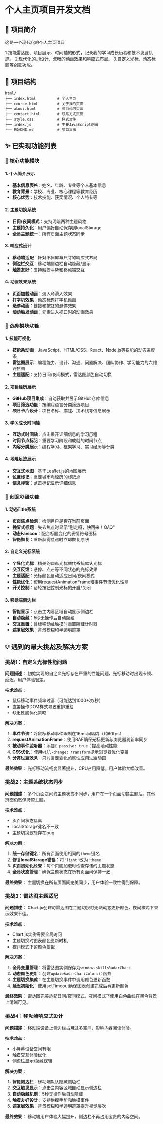 # 个人主页项目开发文档

## 📖 项目简介

这是一个现代化的个人主页项目

1.技能雷达图、项目展示、时间轴的形式，记录我的学习成长历程和技术发展轨迹。
2.现代化的UI设计、流畅的动画效果和响应式布局。
3.自定义光标、动态标题等创意功能。


## 🔧 项目结构

```
html/
├── index.html          # 个人主页
├── course.html         # 关于我的页面
├── about.html          # 项目经历页面
├── contact.html        # 联系方式页面
├── style.css           # 样式文件
├── index.js            # 主要JavaScript逻辑
└── README.md           # 项目文档
```

## ✨ 已实现功能列表

### 🎯 核心功能模块

#### 1. 个人简介展示
- **基本信息表格**：姓名、年龄、专业等个人基本信息
- **教育背景**：学校、专业、核心课程等教育经历
- **核心优势**：技术技能、获奖情况、个人特长等

#### 2. 主题切换系统
- **日间/夜间模式**：支持明暗两种主题风格
- **主题持久化**：用户偏好自动保存到localStorage
- **全局主题统一**：所有页面主题状态同步

#### 3. 响应式设计
- **移动端适配**：针对不同屏幕尺寸的响应式布局
- **侧边栏交互**：移动端侧边栏自动隐藏/显示
- **触摸友好**：支持触摸手势和移动端交互

#### 4. 动画效果系统
- **页面加载动画**：淡入和滑入效果
- **打字机效果**：动态标题打字机动画
- **悬停动画**：链接和按钮的悬停效果
- **滚动触发动画**：元素进入视口时的动画效果

### 🌟 选修模块功能

#### 1. 技能可视化
- **技能条动画**：JavaScript、HTML/CSS、React、Node.js等技能的动态进度条
- **雷达图展示**：编程能力、设计、沟通、问题解决、团队协作、学习能力的六维评估图
- **主题适配**：支持日间/夜间模式，雷达图颜色自动切换

#### 2. 项目经历展示
- **GitHub项目集成**：自动获取并展示GitHub仓库信息
- **项目筛选功能**：按编程语言分类筛选项目
- **项目卡片设计**：项目名称、描述、技术栈等信息展示

#### 3. 学习成长时间轴
- **互动式时间轴**：点击展开详细信息的学习历程
- **时间节点标记**：重要学习阶段和成就的时间节点
- **内容分类展示**：编程学习、框架学习、实习经历等分类

#### 4. 地理足迹展示
- **交互式地图**：基于Leaflet.js的地图展示
- **位置标记**：重要城市和经历的标记点
- **信息弹窗**：点击标记显示详细信息

### 🎨 创意彩蛋功能

#### 1. 动态Title系统
- **页面焦点检测**：检测用户是否在当前页面
- **挽留式标题**：失去焦点时显示"别走呀，快回来！QAQ"
- **动态Favicon**：配合标题变化的表情符号图标
- **智能恢复**：重新获得焦点时立即恢复原状

#### 2. 自定义光标系统
- **个性化光标**：精美的圆点光标替代系统默认光标
- **交互反馈**：悬停、点击等不同状态的光标效果
- **主题适配**：光标颜色自动适应日间/夜间模式
- **性能优化**：使用requestAnimationFrame和事件节流优化性能
- **开关控制**：齿轮按钮控制光标的开启/关闭

#### 3. 移动端侧边栏
- **智能显示**：点击主内容区域自动显示侧边栏
- **自动隐藏**：5秒无操作后自动隐藏
- **交互重置**：鼠标移动或触摸时重置隐藏计时器
- **遮罩层效果**：背景模糊和半透明遮罩

## 💡 遇到的最大挑战及解决方案

### 挑战1：自定义光标性能问题

**问题描述**：
初始实现的自定义光标存在严重的性能问题，光标移动时出现卡顿、延迟，用户体验很差。

**技术难点**：
- 鼠标移动事件频率过高（可能达到1000+次/秒）
- 直接操作DOM样式导致重排重绘
- 缺乏性能优化策略

**解决方案**：
1. **事件节流**：将鼠标移动事件限制在16ms间隔内（约60fps）
2. **requestAnimationFrame**：使用RAF确保光标更新与浏览器刷新率同步
3. **被动事件监听器**：添加`{ passive: true }`提高滚动性能
4. **CSS优化**：使用`will-change: transform`提示浏览器优化变换
5. **分离过渡效果**：只对需要变化的属性应用过渡动画

**最终效果**：
光标移动流畅度显著提升，CPU占用降低，用户体验大幅改善。

### 挑战2：主题系统状态同步

**问题描述**：
多个页面之间的主题状态不同步，用户在一个页面切换主题后，其他页面仍然保持原主题。

**技术难点**：
- 页面间状态隔离
- localStorage键名不一致
- 主题切换逻辑存在bug

**解决方案**：
1. **统一存储键名**：所有页面使用相同的`theme`键名
2. **修复localStorage错误**：将`'light'`改为`'theme'`
3. **页面初始化检查**：每个页面加载时检查存储的主题状态
4. **全局状态管理**：确保主题状态在所有页面间保持一致

**最终效果**：
主题切换在所有页面间完美同步，用户体验一致性得到保障。

### 挑战3：雷达图主题适配

**问题描述**：
Chart.js创建的雷达图在主题切换时无法动态更新颜色，夜间模式下显示效果不佳。

**技术难点**：
- Chart.js实例需要全局访问
- 主题切换时图表颜色更新时机
- 夜间模式下的颜色搭配

**解决方案**：
1. **全局变量管理**：将雷达图实例保存为`window.skillsRadarChart`
2. **动态颜色更新**：创建`updateRadarChartColors()`函数
3. **主题切换集成**：在主题切换事件中调用颜色更新函数
4. **延迟初始化**：使用setTimeout确保图表创建完成后再更新颜色

**最终效果**：
雷达图完美适配日间/夜间模式，夜间模式下使用白色曲线在黑色背景上清晰可见。

### 挑战4：移动端响应式设计

**问题描述**：
移动端设备上侧边栏占用过多空间，影响内容阅读体验。

**技术难点**：
- 小屏幕设备空间有限
- 触摸交互体验优化
- 侧边栏显示/隐藏逻辑

**解决方案**：
1. **智能侧边栏**：移动端默认隐藏侧边栏
2. **交互触发显示**：点击主内容区域自动显示侧边栏
3. **自动隐藏机制**：5秒无操作后自动隐藏
4. **触摸友好设计**：支持触摸手势和触摸事件
5. **遮罩层效果**：背景模糊和半透明遮罩提升视觉层次

**最终效果**：
移动端用户体验大幅提升，侧边栏不再占用宝贵的内容空间。
